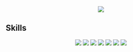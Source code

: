 <div align="center">
<img src="https://capsule-render.vercel.app/api?type=waving&text=Samweol&fontSize=40&fontAlign=85&height=200&fontColor=fff" />
</div>

## Skills

<div align="center">
	<img src="https://img.shields.io/badge/HTML5-E34F26?style=flat&logo=HTML5&logoColor=white" />
	<img src="https://img.shields.io/badge/CSS3-1572B6?style=flat&logo=CSS3&logoColor=white" />
    <img src="https://img.shields.io/badge/JavaScript-F7DF1E?style=flat&logo=JavaScript&logoColor=white" />
    <img src="https://img.shields.io/badge/TypeScript-3178C6?style=flat&logo=TypeScript&logoColor=white" />
    <img src="https://img.shields.io/badge/React-61DAFB?style=flat&logo=React&logoColor=white" />
    <img src="https://img.shields.io/badge/Tailwind CSS-06B6D4?style=flat&logo=TailwindCSS&logoColor=white" />
    <img src="https://img.shields.io/badge/Git-F05032?style=flat&logo=Git&logoColor=white" />
</div><br>

